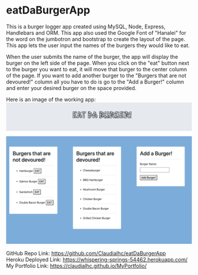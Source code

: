 # eatDaBurgerApp

This is a burger logger app created using MySQL, Node, Express, Handlebars and ORM. This app also used the Google Font of "Hanalei" for the word on the jumbotron and bootstrap to create the layout of the page. This app lets the user input the names of the burgers they would like to eat.
 
When the user submits the name of the burger, the app will display the burger on the left side of the page. When you click on the "eat" button next to the burger you want to eat, it will move that burger to the center column of the page. If you want to add another burger to the "Burgers that are not devoured!" column all you have to do is go to the "Add a Burger!" column and enter your desired burger on the space provided. 

Here is an image of the working app: 
![Working-App](./public/assets/images/finalEatDaBurger.png)

GitHub Repo Link: https://github.com/Claudialhc/eatDaBurgerApp
<br>
Heroku Deployed Link: https://whispering-springs-54462.herokuapp.com/
<br> 
My Portfolio Link: https://claudialhc.github.io/MyPortfolio/